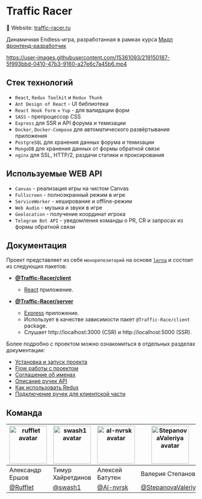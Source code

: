 # Traffic Racer

🔗 Website: [traffic-racer.ru](https://traffic-racer.ru)

Динамичная Endless-игра, разработанная в рамках курса [Мидл фронтенд-разработчик](https://practicum.yandex.ru/middle-frontend/)

[//]: # (docs/gameplay.mp4)
https://user-images.githubusercontent.com/15361093/219150187-5f993bbd-0410-47b3-9160-a27e6c7a45b6.mp4

## Стек технологий
- `React`, `Redux Toolkit` и `Redux Thunk`
- `Ant Design of React` - UI библиотека
- `React Hook Form` + `Yup` - для валидации форм
- `SASS` - препроцессор CSS
- `Express` для SSR и API форума и темизации
- `Docker`, `Docker-Compose` для автоматического развёртывания приложения
- `PostgreSQL` для хранения данных форума и темизации
- `MongoDB` для хранения данных от формы обратной связи
- `nginx` для SSL, HTTP/2, раздачи статики и проксирования

## Используемые WEB API
 - `Canvas` - реализация игры на чистом Canvas
 - `Fullscreen` - полноэкранный режим в игре
 - `ServiceWorker` - кеширование и offline-режим
 - `Web Audio` - музыка и звуки в игре
 - `Geolocation` - получение координат игрока
 - `Telegram Bot API` - уведомления команды о PR, CR и запросах из формы обратной связи

## Документация

Проект представляет из себя `монорепозиторий` на основе [`lerna`](https://github.com/lerna/lerna) и состоит из следующих пакетов:

- **[@Traffic-Racer/client](./packages/client)**
    - [React](https://github.com/facebook/react) приложение.


- **[@Traffic-Racer/server](./packages/server)**
    - [Express](https://github.com/expressjs/express) приложение.
    - Использует в качестве зависимости пакет `@Traffic-Race/client` package.
    - Слушает http://localhost:3000 (CSR) и http://localhost:5000 (SSR).

Более подробно c проектом можно ознакомиться в отдельных разделах документации:

- [Установка и запуск проекта](docs/installation.md)
- [Flow работы с проектом](docs/workFlow.md)
- [Соглашение об именах](docs/TeamRules.md)
- [Описание ручек API](docs/backendAPI.md)
- [Как использовать Redux](docs/redux.md)
- [Подключение ручек для клиентской части](docs/api.md)

## Команда
| <img src="https://avatars.githubusercontent.com/u/15361093" alt="rufflet avatar" style="height: 100px; width: 100px;"/> | <img src="https://avatars.githubusercontent.com/u/80040087" alt="swash1 avatar" style="height: 100px; width: 100px;"/> | <img src="https://avatars.githubusercontent.com/u/102159279" alt="al-nvrsk avatar" style="height: 100px; width: 100px;"/> | <img src="https://avatars.githubusercontent.com/u/98592153" alt="StepanovaValeriya avatar" style="height: 100px; width: 100px;"/> | <img src="https://avatars.githubusercontent.com/u/46169693" alt="LarryBezrukov avatar" style="height: 100px; width: 100px;"/> |
|-------------------------------------------------------------------------------------------------------------------------|------------------------------------------------------------------------------------------------------------------------|---------------------------------------------------------------------------------------------------------------------------|-----------------------------------------------------------------------------------------------------------------------------------|-------------------------------------------------------------------------------------------------------------------------------|
| Александр Ершов                                                                                                         | Тимур Хайретдинов                                                                                                      | Алексей Батутен                                                                                                           | Валерия Степанова                                                                                                                 | Илларион Безруков                                                                                                             |
| [@Rufflet](https://github.com/Rufflet)                                                                                  | [@swash1](https://github.com/swash1)                                                                                   | [@Al-nvrsk](https://github.com/Al-nvrsk)                                                                                  | [@StepanovaValeriya](https://github.com/StepanovaValeriya)                                                                        | [@LarryBezrukov](https://github.com/LarryBezrukov)                                                                            |

